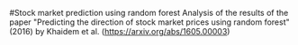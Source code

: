 #Stock market prediction using random forest
Analysis of the results of the paper "Predicting the direction of stock market prices using random forest" (2016) by Khaidem et al. (https://arxiv.org/abs/1605.00003)
